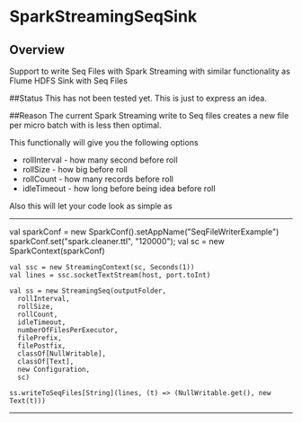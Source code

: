# SparkStreamingSeqSink
## Overview
Support to write Seq Files with Spark Streaming with similar functionality as Flume HDFS Sink with Seq Files


##Status
This has not been tested yet.  This is just to express an idea.

##Reason
The current Spark Streaming write to Seq files creates a new file per micro batch with is less then optimal.

This functionally will give you the following options 

* rollInterval - how many second before roll
* rollSize - how big before roll
* rollCount - how many records before roll
* idleTimeout - how long before being idea before roll


Also this will let your code look as simple as 

-----

val sparkConf = new SparkConf().setAppName("SeqFileWriterExample")
    sparkConf.set("spark.cleaner.ttl", "120000");
    val sc = new SparkContext(sparkConf)

    val ssc = new StreamingContext(sc, Seconds(1))
    val lines = ssc.socketTextStream(host, port.toInt)

    val ss = new StreamingSeq(outputFolder,
      rollInterval,
      rollSize,
      rollCount,
      idleTimeout,
      numberOfFilesPerExecutor,
      filePrefix,
      filePostfix,
      classOf[NullWritable],
      classOf[Text],
      new Configuration,
      sc)

    ss.writeToSeqFiles[String](lines, (t) => (NullWritable.get(), new Text(t)))
-----